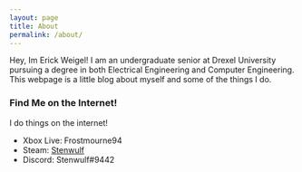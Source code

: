 ```yaml
---
layout: page
title: About
permalink: /about/
---
```


Hey, Im Erick Weigel! I am an undergraduate senior at Drexel University pursuing
a degree in both Electrical Engineering and Computer Engineering. This webpage
is a little blog about myself and some of the things I do.

### Find Me on the Internet!

I do things on the internet!
 * Xbox Live: Frostmourne94
 * Steam: [Stenwulf](https://steamcommunity.com/id/evilbane)
 * Discord: Stenwulf#9442
